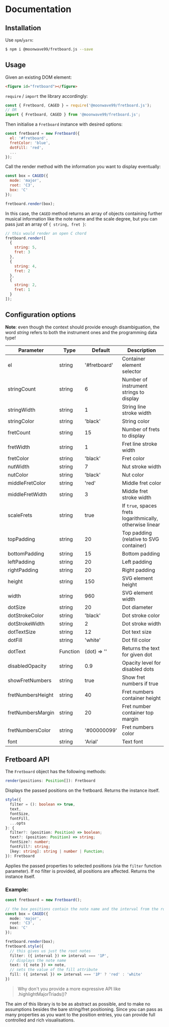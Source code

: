 # Documentation

## Installation

Use `npm`/`yarn`:

```bash
$ npm i @moonwave99/fretboard.js --save
```

## Usage

Given an existing DOM element:

```html
<figure id="fretboard"></figure>
```

`require` / `import` the library accordingly:

```javascript
const { Fretboard, CAGED } = require('@moonwave99/fretboard.js');
// OR
import { Fretboard, CAGED } from '@moonwave99/fretboard.js';
```

Then initialise a `Fretboard` instance with desired options:

```javascript
const fretboard = new Fretboard({
  el: '#fretboard',
  fretColor: 'blue',
  dotFill: 'red',
  ...
});
```
Call the render method with the information you want to display eventually:

```javascript
const box = CAGED({
  mode: 'major',
  root: 'C3',
  box: 'C'
});

fretboard.render(box);
```

In this case, the `CAGED` method returns an array of objects containing further musical information like the note name and the scale degree, but you can pass just an array of `{ string, fret }`:

```javascript
// this would render an open C chord
fretboard.render([
  {
    string: 5,
    fret: 3
  },
  {
    string: 4,
    fret: 2
  },
  {
    string: 2,
    fret: 1
  }
]);
```

## Configuration options

**Note**: even though the context should provide enough disambiguation, the word _string_ refers to both the instrument ones and the programming data type!

Parameter         | Type     | Default      | Description
------------------|----------|--------------|----------------------------------------------------------
el                | string   | '#fretboard' | Container element selector
stringCount       | string   | 6            | Number of instrument strings to display
stringWidth       | string   | 1            | String line stroke width
stringColor       | string   | 'black'      | String color
fretCount         | string   | 15           | Number of frets to display
fretWidth         | string   | 1            | Fret line stroke width
fretColor         | string   | 'black'      | Fret color
nutWidth          | string   | 7            | Nut stroke width
nutColor          | string   | 'black'      | Nut color
middleFretColor   | string   | 'red'        | Middle fret color
middleFretWidth   | string   | 3            | Middle fret stroke width
scaleFrets        | string   | true         | If `true`, spaces frets logarithmically, otherwise linear
topPadding        | string   | 20           | Top padding (relative to SVG container)
bottomPadding     | string   | 15           | Bottom padding
leftPadding       | string   | 20           | Left padding
rightPadding      | string   | 20           | Right padding
height            | string   | 150          | SVG element height
width             | string   | 960          | SVG element width
dotSize           | string   | 20           | Dot diameter
dotStrokeColor    | string   | 'black'      | Dot stroke color
dotStrokeWidth    | string   | 2            | Dot stroke width
dotTextSize       | string   | 12           | Dot text size
dotFill           | string   | 'white'      | Dot fill color
dotText           | Function | (dot) => ''  | Returns the text for given dot
disabledOpacity   | string   | 0.9          | Opacity level for disabled dots
showFretNumbers   | string   | true         | Show fret numbers if true
fretNumbersHeight | string   | 40           | Fret numbers container height
fretNumbersMargin | string   | 20           | Fret number container top margin
fretNumbersColor  | string   | '#00000099'  | Fret numbers color
font              | string   | 'Arial'      | Text font

## Fretboard API

The `Fretboard` object has the following methods:

```typescript
render(positions: Position[]): Fretboard
```

Displays the passed positions on the fretboard. Returns the instance itself.

```typescript
style({
  filter = (): boolean => true,
  text,
  fontSize,
  fontFill,
  ...opts  
}: {
  filter?: (position: Position) => boolean;
  text?: (position: Position) => string;
  fontSize?: number;
  fontFill?: string;
  [key: string]: string | number | Function;  
}): Fretboard
```

Applies the passed properties to selected positions (via the `filter` function parameter). If no filter is provided, all positions are affected. Returns the instance itself.

### Example:

```typescript
const fretboard = new Fretboard();

// the box positions contain the note name and the interval from the root
const box = CAGED({
  mode: 'major',
  root: 'C3',
  box: 'C'
});

fretboard.render(box);
fretboard.style({
  // this gives us just the root notes
  filter: ({ interval }) => interval === '1P',
  // displays the note name
  text: ({ note }) => note, 
  // sets the value of the fill attribute
  fill: ({ interval }) => interval === '1P' ? 'red' : 'white' 
})
```

> Why don't you provide a more expressive API like .highlightMajorTriads()?

The aim of this library is to be as abstract as possible, and to make no assumptions besides the bare string/fret positioning. Since you can pass as many properties as you want to the position entries, you can provide full controlled and rich visualisations.
